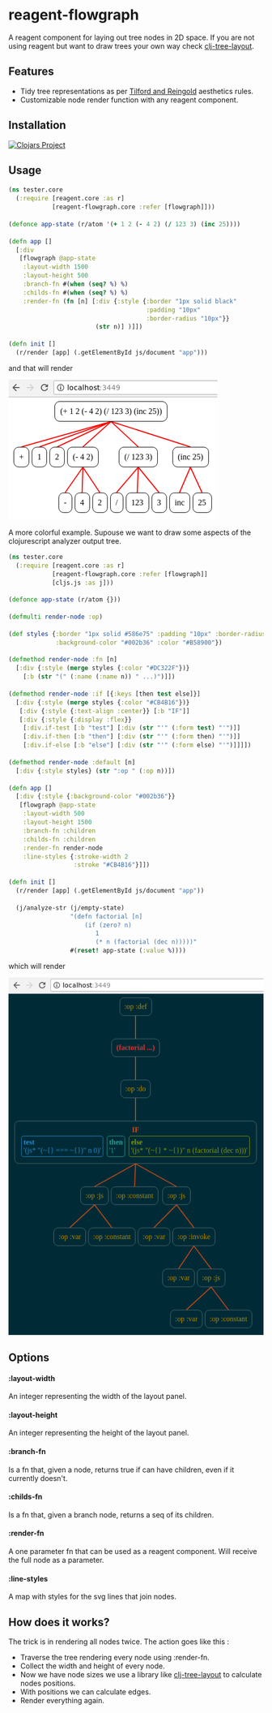 # reagent-flowgraph

A reagent component for laying out tree nodes in 2D space.
If you are not using reagent but want to draw trees your own way check [clj-tree-layout](https://github.com/jpmonettas/clj-tree-layout).

## Features

- Tidy tree representations as per [Tilford and Reingold](http://hci.stanford.edu/cs448b/f09/lectures/CS448B-20091021-GraphsAndTrees.pdf)
aesthetics rules.
- Customizable node render function with any reagent component.

## Installation

[![Clojars Project](https://img.shields.io/clojars/v/reagent-flowgraph.svg)](https://clojars.org/reagent-flowgraph)

## Usage

```clojure
(ns tester.core
  (:require [reagent.core :as r]
            [reagent-flowgraph.core :refer [flowgraph]]))

(defonce app-state (r/atom '(+ 1 2 (- 4 2) (/ 123 3) (inc 25))))

(defn app []
  [:div
   [flowgraph @app-state
    :layout-width 1500
    :layout-height 500
    :branch-fn #(when (seq? %) %)
    :childs-fn #(when (seq? %) %)
    :render-fn (fn [n] [:div {:style {:border "1px solid black"
                                      :padding "10px"
                                      :border-radius "10px"}}
                        (str n)] )]])

(defn init []
  (r/render [app] (.getElementById js/document "app")))
```

and that will render

<img src="/doc/images/reagent-tree-example-simple.png?raw=true"/>

A more colorful example. Supouse we want to draw some aspects of the clojurescript analyzer output tree.

```clojure
(ns tester.core
  (:require [reagent.core :as r]
            [reagent-flowgraph.core :refer [flowgraph]]
            [cljs.js :as j]))

(defonce app-state (r/atom {}))

(defmulti render-node :op)

(def styles {:border "1px solid #586e75" :padding "10px" :border-radius "10px"
             :background-color "#002b36" :color "#B58900"})

(defmethod render-node :fn [n]
  [:div {:style (merge styles {:color "#DC322F"})}
    [:b (str "(" (:name (:name n)) " ...)")]])

(defmethod render-node :if [{:keys [then test else]}]
  [:div {:style (merge styles {:color "#CB4B16"})}
   [:div {:style {:text-align :center}} [:b "IF"]]
   [:div {:style {:display :flex}}
    [:div.if-test [:b "test"] [:div (str "'" (:form test) "'")]]
    [:div.if-then [:b "then"] [:div (str "'" (:form then) "'")]]
    [:div.if-else [:b "else"] [:div (str "'" (:form else) "'")]]]])

(defmethod render-node :default [n]
  [:div {:style styles} (str ":op " (:op n))])

(defn app []
  [:div {:style {:background-color "#002b36"}}
   [flowgraph @app-state
    :layout-width 500
    :layout-height 1500
    :branch-fn :children
    :childs-fn :children
    :render-fn render-node
    :line-styles {:stroke-width 2
                  :stroke "#CB4B16"}]])

(defn init []
  (r/render [app] (.getElementById js/document "app"))

  (j/analyze-str (j/empty-state)
                 "(defn factorial [n]
                     (if (zero? n)
                        1
                        (* n (factorial (dec n)))))"
                 #(reset! app-state (:value %))))
```

which will render

<img src="/doc/images/reagent-tree-example-custom.png?raw=true"/>

## Options

#### :layout-width

An integer representing the width of the layout panel.

#### :layout-height

An integer representing the height of the layout panel.

#### :branch-fn

Is a fn that, given a node, returns true if can have
children, even if it currently doesn't.

#### :childs-fn

Is a fn that, given a branch node, returns a seq of its
children.

#### :render-fn

A one parameter fn that can be used as a reagent component. Will receive the full node
as a parameter.

#### :line-styles

A map with styles for the svg lines that join nodes.

## How does it works?

The trick is in rendering all nodes twice. The action goes like this :

- Traverse the tree rendering every node using :render-fn.
- Collect the width and height of every node.
- Now we have node sizes we use a library like [clj-tree-layout](https://github.com/jpmonettas/clj-tree-layout) to calculate nodes positions.
- With positions we can calculate edges.
- Render everything again.
